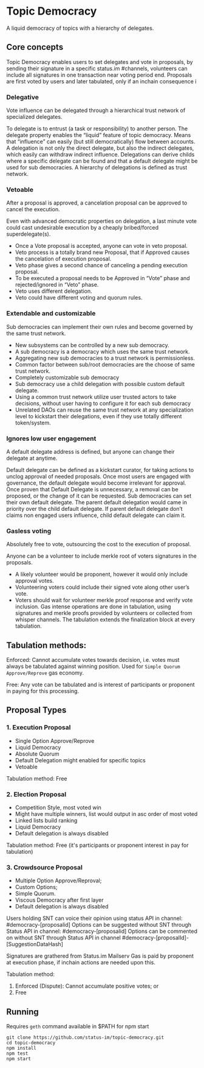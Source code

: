 # Topic Democracy
A liquid democracy of topics with a hierarchy of delegates.

## Core concepts
Topic Democracy enables users to set delegates and vote in proposals, by sending their signature in a specific status.im #channels, volunteers can include all signatures in one transaction near voting period end. 
Proposals are first voted by users and later tabulated, only if an inchain consequence i

### Delegative
Vote influence can be delegated through a hierarchical trust network of specialized delegates.

To delegate is to entrust (a task or responsibility) to another person.
The delegate property enables the “liquid” feature of topic democracy. 
Means that “influence” can easily (but still democratically) flow between accounts.
A delegation is not only the direct delegate, but also the indirect delegates, which easily can withdraw indirect influence.
Delegations can derive childs where a specific delegate can be found and that a default delegate might be used for sub democracies.
A hierarchy of delegations is defined as trust network.

### Vetoable
After a proposal is approved, a cancelation proposal can be approved to cancel the execution.

Even with advanced democratic properties on delegation, a last minute vote could cast undesirable execution by a cheaply bribed/forced superdelegate(s).
- Once a Vote proposal is accepted, anyone can vote in veto proposal.
- Veto process is a totally brand new Proposal, that if Approved causes the cancelation of execution proposal.
- Veto phase gives a second chance of canceling a pending execution proposal.
- To be executed a proposal needs to be Approved in “Vote” phase and rejected/ignored in “Veto” phase.
- Veto uses different delegation.
- Veto could have different voting and quorum rules.

### Extendable and customizable
Sub democracies can implement their own rules and become governed by the same trust network.
- New subsystems can be controlled by a new sub democracy. 
- A sub democracy is a democracy which uses the same trust network. 
- Aggregating new sub democracies to a trust network is permissionless. 
- Common factor between sub/root democracies are the choose of same trust network.
- Completely customizable sub democracy
- Sub democracy use a child delegation with possible custom default delegate.
- Using a common trust network utilize user trusted actors to take decisions, without user having to configure it for each sub democracy 
- Unrelated DAOs can reuse the same trust network at any specialization level to kickstart their delegations, even if they use totally different token/system.


### Ignores low user engagement
A default delegate address is defined, but anyone can change their delegate at anytime. 

Default delegate can be defined as a kickstart curator, for taking actions to unclog approval of needed proposals.
Once most users are engaged with governance, the default delegate would become irrelevant for approval.
Once proven that Default Delegate is unnecessary, a removal can be proposed, or the change of it can be requested.
Sub democracies can set their own default delegate. The parent default delegation would came in priority over the child default delegate. If parent default delegate don’t claims non engaged users influence, child default delegate can claim it.

### Gasless voting
Absolutely free to vote, outsourcing the cost to the execution of proposal.

Anyone can be a volunteer to include merkle root of voters signatures in the proposals.
- A likely volunteer would be proponent, however it would only include approval votes. 
- Volunteering voters could include their signed vote along other user’s vote.
- Voters should wait for volunteer merkle proof response and verify vote inclusion.
Gas intense operations are done in tabulation, using signatures and merkle proofs provided by volunteers or collected from whisper channels. 
The tabulation extends the finalization block at every tabulation. 

## Tabulation methods:

Enforced:
Cannot accumulate votes towards decision, i.e. votes must always be tabulated against winning position. Used for `Simple Quorum Approve/Reprove` gas economy.

Free:
Any vote can be tabulated and is interest of participants or proponent in paying for this processing.

## Proposal Types

### 1. Execution Proposal
- Single Option Approve/Reprove
- Liquid Democracy
- Absolute Quorum
- Default Delegation might enabled for specific topics
- Vetoable

Tabulation method: Free 

### 2. Election Proposal
- Competition Style, most voted win
- Might have multiple winners, list would output in asc order of most voted
- Linked lists build ranking
- Liquid Democracy
- Default delegation is always disabled 

Tabulation method: Free (it's participants or proponent interest in pay for tabulation)

### 3. Crowdsource Proposal
- Multiple Option Approve/Reproval; 
- Custom Options; 
- Simple Quorum.
- Viscous Democracy after first layer
- Default delegation is always disabled 

Users holding SNT can voice their opinion using status API in channel: #democracy-[proposalid]
Options can be suggested without SNT through Status API in channel: #democracy-[proposalid]
Options can be commented on without SNT through Status API in channel #democracy-[proposalId]-[SuggestionDataHash]

Signatures are grathered from Status.im Mailserv
Gas is paid by proponent at execution phase, if inchain actions are needed upon this. 

Tabulation method: 
1. Enforced (Dispute): Cannot accumulate positive votes; or
2. Free


## Running
Requires `geth` command available in $PATH for npm start
 ```
 git clone https://github.com/status-im/topic-democracy.git
 cd topic-democracy
 npm install
 npm test
 npm start
 ```

